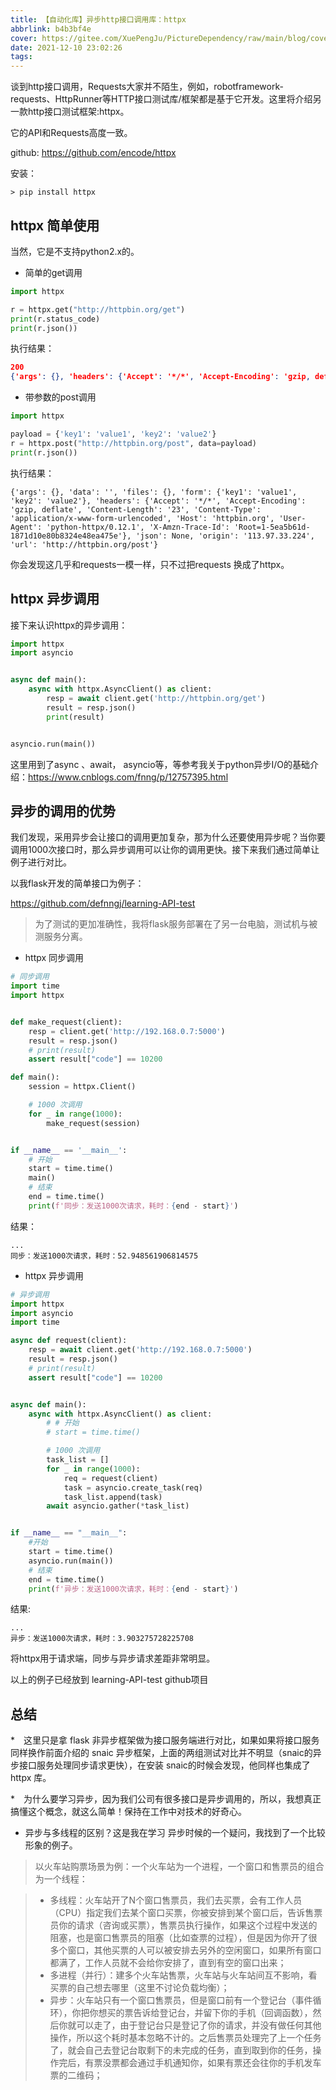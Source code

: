 ```yaml
---
title: 【自动化库】异步http接口调用库：httpx
abbrlink: b4b3bf4e
cover: https://gitee.com/XuePengJu/PictureDependency/raw/main/blog/cover-01/8.png
date: 2021-12-10 23:02:26
tags:
---
```


谈到http接口调用，Requests大家并不陌生，例如，robotframework-requests、HttpRunner等HTTP接口测试库/框架都是基于它开发。这里将介绍另一款http接口测试框架:httpx。 <!-- more --> 

它的API和Requests高度一致。

github: https://github.com/encode/httpx

安装：

```shell
> pip install httpx
```

## httpx 简单使用

当然，它是不支持python2.x的。

- 简单的get调用

```py
import httpx

r = httpx.get("http://httpbin.org/get")
print(r.status_code)
print(r.json())
```

执行结果：

```json
200
{'args': {}, 'headers': {'Accept': '*/*', 'Accept-Encoding': 'gzip, deflate', 'Host': 'httpbin.org', 'User-Agent': 'python-httpx/0.12.1', 'X-Amzn-Trace-Id': 'Root=1-5ea5b58c-e446c44392ea090809e8a4bc'}, 'origin': '113.97.33.224', 'url': 'http://httpbin.org/get'}
```

- 带参数的post调用

```python
import httpx

payload = {'key1': 'value1', 'key2': 'value2'}
r = httpx.post("http://httpbin.org/post", data=payload)
print(r.json())
```

执行结果：

```shell
{'args': {}, 'data': '', 'files': {}, 'form': {'key1': 'value1', 'key2': 'value2'}, 'headers': {'Accept': '*/*', 'Accept-Encoding': 'gzip, deflate', 'Content-Length': '23', 'Content-Type': 'application/x-www-form-urlencoded', 'Host': 'httpbin.org', 'User-Agent': 'python-httpx/0.12.1', 'X-Amzn-Trace-Id': 'Root=1-5ea5b61d-1871d10e80b8324e48ea475e'}, 'json': None, 'origin': '113.97.33.224', 'url': 'http://httpbin.org/post'}
```

你会发现这几乎和requests一模一样，只不过把requests 换成了httpx。

## httpx 异步调用

接下来认识httpx的异步调用：

```python
import httpx
import asyncio


async def main():
    async with httpx.AsyncClient() as client:
        resp = await client.get('http://httpbin.org/get')
        result = resp.json()
        print(result)


asyncio.run(main())
```

这里用到了async 、await， asyncio等，等参考我关于python异步I/O的基础介绍：https://www.cnblogs.com/fnng/p/12757395.html

## 异步的调用的优势

我们发现，采用异步会让接口的调用更加复杂，那为什么还要使用异步呢？当你要调用1000次接口时，那么异步调用可以让你的调用更快。接下来我们通过简单让例子进行对比。

以我flask开发的简单接口为例子：

https://github.com/defnngj/learning-API-test

> 为了测试的更加准确性，我将flask服务部署在了另一台电脑，测试机与被测服务分离。

- httpx 同步调用

```py
# 同步调用
import time
import httpx


def make_request(client):
    resp = client.get('http://192.168.0.7:5000')
    result = resp.json()
    # print(result)
    assert result["code"] == 10200

def main():
    session = httpx.Client()

    # 1000 次调用
    for _ in range(1000):
        make_request(session)


if __name__ == '__main__':
    # 开始
    start = time.time()
    main()
    # 结束
    end = time.time()
    print(f'同步：发送1000次请求，耗时：{end - start}')
```

结果：

```
...
同步：发送1000次请求，耗时：52.948561906814575
```

- httpx 异步调用

```py
# 异步调用
import httpx
import asyncio
import time

async def request(client):
    resp = await client.get('http://192.168.0.7:5000')
    result = resp.json()
    # print(result)
    assert result["code"] == 10200


async def main():
    async with httpx.AsyncClient() as client:
        # # 开始
        # start = time.time()

        # 1000 次调用
        task_list = []
        for _ in range(1000):
            req = request(client)
            task = asyncio.create_task(req)
            task_list.append(task)
        await asyncio.gather(*task_list)


if __name__ == "__main__":
    #开始
    start = time.time()
    asyncio.run(main())
    # 结束
    end = time.time()
    print(f'异步：发送1000次请求，耗时：{end - start}')
```

结果:

```
...
异步：发送1000次请求，耗时：3.903275728225708
```

将httpx用于请求端，同步与异步请求差距非常明显。

以上的例子已经放到 learning-API-test github项目

## 总结

*　这里只是拿 flask 非异步框架做为接口服务端进行对比，如果如果将接口服务同样换作前面介绍的 snaic 异步框架，上面的两组测试对比并不明显（snaic的异步接口服务处理同步请求更快），在安装 snaic的时候会发现，他同样也集成了 httpx 库。

*　为什么要学习异步，因为我们公司有很多接口是异步调用的，所以，我想真正搞懂这个概念，就这么简单！保持在工作中对技术的好奇心。

- 异步与多线程的区别？这是我在学习 异步时候的一个疑问，我找到了一个比较形象的例子。

> 以火车站购票场景为例：一个火车站为一个进程，一个窗口和售票员的组合为一个线程：

> - 多线程：火车站开了N个窗口售票员，我们去买票，会有工作人员（CPU）指定我们去某个窗口买票，你被安排到某个窗口后，告诉售票员你的请求（咨询或买票），售票员执行操作，如果这个过程中发送的阻塞，也是窗口售票员的阻塞（比如查票的过程），但是因为你开了很多个窗口，其他买票的人可以被安排去另外的空闲窗口，如果所有窗口都满了，工作人员就不会给你安排了，直到有空的窗口出来；
> - 多进程（并行）：建多个火车站售票，火车站与火车站间互不影响，看买票的自己想去哪里（这里不讨论负载均衡）；
> - 异步：火车站只有一个窗口售票员，但是窗口前有一个登记台（事件循环），你把你想买的票告诉给登记台，并留下你的手机（回调函数），然后你就可以走了，由于登记台只是登记了你的请求，并没有做任何其他操作，所以这个耗时基本忽略不计的。之后售票员处理完了上一个任务了，就会自己去登记台取剩下的未完成的任务，直到取到你的任务，操作完后，有票没票都会通过手机通知你，如果有票还会往你的手机发车票的二维码；